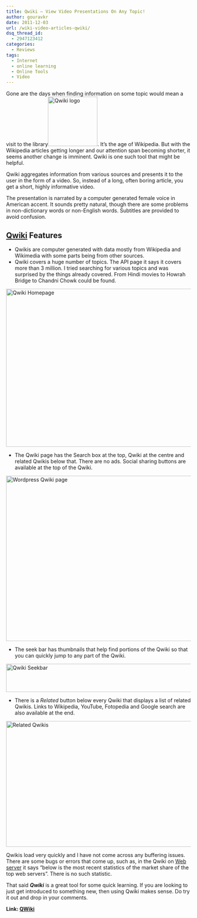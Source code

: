 ```yaml
---
title: Qwiki – View Video Presentations On Any Topic!
author: gouravkr
date: 2011-12-03
url: /wiki-video-articles-qwiki/
dsq_thread_id:
  - 2947123412
categories:
  - Reviews
tags:
  - Internet
  - online learning
  - Online Tools
  - Video
---
```

Gone are the days when finding information on some topic would mean a visit to the library<img class="alignright size-thumbnail wp-image-47924" title="Qwiki - The Futuristic Online Learning Tool" src="http://cdn.devilsworkshop.org/files/2011/11/ThumbNail-200x200.jpg" alt="Qwiki logo" width="135" height="135" />. It&#8217;s the age of Wikipedia. But with the Wikipedia articles getting longer and our attention span becoming shorter, it seems another change is imminent. Qwiki is one such tool that might be helpful.

Qwiki aggregates information from various sources and presents it to the user in the form of a video. So, instead of a long, often boring article, you get a short, highly informative video.

The presentation is narrated by a computer generated female voice in American accent. It sounds pretty natural, though there are some problems in non-dictionary words or non-English words. Subtitles are provided to avoid confusion.

## <a href="http://www.qwiki.com" onclick="_gaq.push(['_trackEvent', 'outbound-article', 'http://www.qwiki.com', 'Qwiki']);" >Qwiki</a> Features

  * Qwikis are computer generated with data mostly from Wikipedia and Wikimedia with some parts being from other sources.
  * Qwiki covers a huge number of topics. The API page it says it covers more than 3 million. I tried searching for various topics and was surprised by the things already covered. From Hindi movies to Howrah Bridge to Chandni Chowk could be found.

[<img class="size-medium wp-image-48007 alignnone" title="Qwiki Homepage" src="http://cdn.devilsworkshop.org/files/2011/11/Qwiki-Home-600x431.jpg" alt="Qwiki Homepage" width="600" height="431" />][1]

  * The Qwiki page has the Search box at the top, Qwiki at the centre and related Qwikis below that. There are no ads. Social sharing buttons are available at the top of the Qwiki.

[<img class="size-medium wp-image-48010 alignnone" title="Wordpress Qwiki page" src="http://cdn.devilsworkshop.org/files/2011/11/Qwiki-page-600x451.jpg" alt="Wordpress Qwiki page" width="600" height="451" />][2]

  * The seek bar has thumbnails that help find portions of the Qwiki so that you can quickly jump to any part of the Qwiki.

[<img class="size-medium wp-image-48012 alignnone" title="Qwiki Seekbar" src="http://cdn.devilsworkshop.org/files/2011/11/Qwiki-Seek-600x77.jpg" alt="Qwiki Seekbar" width="600" height="77" />][3]

  * There is a *Related* button below every Qwiki that displays a list of related Qwikis. Links to Wikipedia, YouTube, Fotopedia and Google search are also available at the end.

[<img class="size-medium wp-image-48011 alignnone" title="Related Qwikis" src="http://cdn.devilsworkshop.org/files/2011/11/Qwiki-related-600x343.jpg" alt="Related Qwikis" width="600" height="343" />][4]

Qwikis load very quickly and I have not come across any buffering issues. There are some bugs or errors that come up, such as, in the Qwiki on <a href="http://www.qwiki.com/q/Web_server" onclick="_gaq.push(['_trackEvent', 'outbound-article', 'http://www.qwiki.com/q/Web_server', 'Web server']);" target="_blank">Web server</a> it says “below is the most recent statistics of the market share of the top web servers”. There is no such statistic.

That said ***Qwiki*** is a great tool for some quick learning. If you are looking to just get introduced to something new, then using Qwiki makes sense. Do try it out and drop in your comments.

**Link: <a href="http://www.qwiki.com/" onclick="_gaq.push(['_trackEvent', 'outbound-article', 'http://www.qwiki.com/', 'QWiki']);" >QWiki</a>**

 [1]: http://cdn.devilsworkshop.org/files/2011/11/Qwiki-Home.jpg
 [2]: http://cdn.devilsworkshop.org/files/2011/11/Qwiki-page.jpg
 [3]: http://cdn.devilsworkshop.org/files/2011/11/Qwiki-Seek.jpg
 [4]: http://cdn.devilsworkshop.org/files/2011/11/Qwiki-related.jpg
